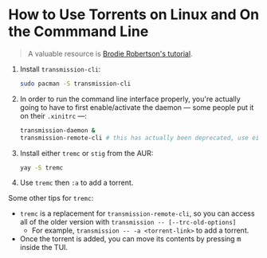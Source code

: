 # How to Use Torrents on Linux and On the Commmand Line

> A valuable resource is [Brodie Robertson's tutorial][brodie_tutorial].

1. Install `transmission-cli`:
    ```sh
    sudo pacman -S transmission-cli
    ```
1. In order to run the command line interface properly, you're actually going to have to first enable/activate the daemon &mdash; some people put it on their `.xinitrc` &mdash;:
    ```sh
    transmission-daemon &
    transmission-remote-cli # this has actually been deprecated, use either `tremc` or `stig` instead
    ```
1. Install either `tremc` or `stig` from the AUR:
    ```sh
    yay -S tremc
    ```
1. Use `tremc` then `:a` to add a torrent.

Some other tips for `tremc`:

- `tremc` is a replacement for `transmission-remote-cli`, so you can access all of the older version with `transmission -- [--trc-old-options]`
    - For example, `transmission -- -a <torrent-link>` to add a torrent.
- Once the torrent is added, you can move its contents by pressing <kbd>m</kbd> inside the TUI.


[brodie_tutorial]: https://youtu.be/MXKGLTSS4Z0
